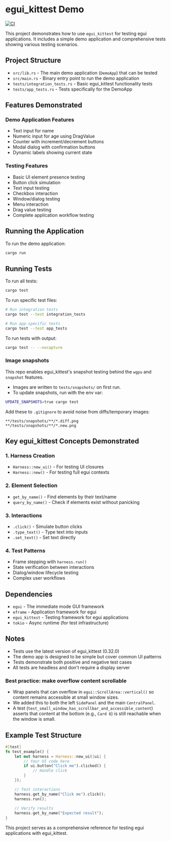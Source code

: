 # egui_kittest Demo

[![CI](https://github.com/taslater/egui_kittest/actions/workflows/ci.yml/badge.svg)](https://github.com/taslater/egui_kittest/actions/workflows/ci.yml)

This project demonstrates how to use `egui_kittest` for testing egui applications. It includes a simple demo application and comprehensive tests showing various testing scenarios.

## Project Structure

- `src/lib.rs` - The main demo application (`DemoApp`) that can be tested
- `src/main.rs` - Binary entry point to run the demo application
- `tests/integration_tests.rs` - Basic egui_kittest functionality tests
- `tests/app_tests.rs` - Tests specifically for the DemoApp

## Features Demonstrated

### Demo Application Features

- Text input for name
- Numeric input for age using DragValue
- Counter with increment/decrement buttons
- Modal dialog with confirmation buttons
- Dynamic labels showing current state

### Testing Features

- Basic UI element presence testing
- Button click simulation
- Text input testing
- Checkbox interaction
- Window/dialog testing
- Menu interaction
- Drag value testing
- Complete application workflow testing

## Running the Application

To run the demo application:

```bash
cargo run
```

## Running Tests

To run all tests:

```bash
cargo test
```

To run specific test files:

```bash
# Run integration tests
cargo test --test integration_tests

# Run app-specific tests
cargo test --test app_tests
```

To run tests with output:

```bash
cargo test -- --nocapture
```

### Image snapshots

This repo enables egui_kittest's snapshot testing behind the `wgpu` and `snapshot` features.

- Images are written to `tests/snapshots/` on first run.
- To update snapshots, run with the env var:

```bash
UPDATE_SNAPSHOTS=true cargo test
```

Add these to `.gitignore` to avoid noise from diffs/temporary images:

```gitignore
**/tests/snapshots/**/*.diff.png
**/tests/snapshots/**/*.new.png
```

## Key egui_kittest Concepts Demonstrated

### 1. Harness Creation

- `Harness::new_ui()` - For testing UI closures
- `Harness::new()` - For testing full egui contexts

### 2. Element Selection

- `get_by_name()` - Find elements by their text/name
- `query_by_name()` - Check if elements exist without panicking

### 3. Interactions

- `.click()` - Simulate button clicks
- `.type_text()` - Type text into inputs
- `.set_text()` - Set text directly

### 4. Test Patterns

- Frame stepping with `harness.run()`
- State verification between interactions
- Dialog/window lifecycle testing
- Complex user workflows

## Dependencies

- `egui` - The immediate mode GUI framework
- `eframe` - Application framework for egui
- `egui_kittest` - Testing framework for egui applications
- `tokio` - Async runtime (for test infrastructure)

## Notes

- Tests use the latest version of egui_kittest (0.32.0)
- The demo app is designed to be simple but cover common UI patterns
- Tests demonstrate both positive and negative test cases
- All tests are headless and don't require a display server

### Best practice: make overflow content scrollable

- Wrap panels that can overflow in `egui::ScrollArea::vertical()` so content remains accessible at small window sizes.
- We added this to both the left `SidePanel` and the main `CentralPanel`.
- A test (`test_small_window_has_scrollbar_and_accessible_content`) asserts that content at the bottom (e.g., `Card 6`) is still reachable when the window is small.

## Example Test Structure

```rust
#[test]
fn test_example() {
    let mut harness = Harness::new_ui(|ui| {
        // Your UI code here
        if ui.button("Click me").clicked() {
            // Handle click
        }
    });

    // Test interactions
    harness.get_by_name("Click me").click();
    harness.run();
    
    // Verify results
    harness.get_by_name("Expected result");
}
```

This project serves as a comprehensive reference for testing egui applications with egui_kittest.
